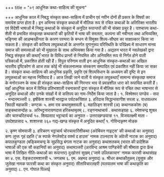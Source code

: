 +++
title = "०९ आधुनिक कथा-साहित्य की सूचना"

+++
आधुनिक काल में निबद्ध संस्कृत कथा-साहित्य में प्राचीन एवं नवीन दोनों ही प्रकार के विषयों का समावेश प्राप्त होता है। इन अभिनव संस्कृत कथाओं में मौलिक रूप से रचित कथाओं के अतिरिक्त भारतीय एवं विदेशी भाषाओं में निबद्ध कथाओं के संस्कृत में अनूदित रूपान्तरों की भी संख्या प्रचुर है। पाश्चात्त्य कथा-शैली से प्रभावित संस्कृतज्ञ कथाकारों की कृतियों में भाषा की सरलता, कल्पना की नवीनता तथा अभिव्यक्ति, भङ्गिमा की आडम्बरहीनता के कारण परम्परा के बन्धन से विमुक्त शिल्प-सौष्ठव का साक्षात्कार किया जा सकता है। संस्कृत की कतिपय लघुकथाओं के अन्तर्गत युगानुरूप परिस्थिति के परिप्रेक्ष्य में साधारण मानव समाज की समस्याओं को भी मुखरता के साथ अभिव्यक्त किया गया है। अद्यतन भारत में नवलेखकों द्वारा निबद्ध संस्कृत की कथाएँ भारत के विविध प्रान्तों से नियमित और अनियमित रूप से निर्गत होने वाली पत्रिकाओं में, प्रकाशित होती रही हैं। विपुल परिणाम वाली इन आधुनिक संस्कृत-कथाओं का अखिल भारतीय दृष्टिकोण से आज तक कोई भी संकलनात्मक संस्करण सम्पादित एवं प्रकाशित नहीं किया जा सका है। संस्कृत कथा-साहित्य की आधुनिक प्रकृति, प्रवृत्ति एवं शिल्पविधान के अध्ययन की दृष्टि से इन लघुकथाओं का महत्त्व निर्विवाद है। आज लिखी जाने वाली ये संस्कृत लघुकथाएँ सामान्य संस्कृतज्ञ समाज के मनोरञ्जन के साथ ही संस्कृत कथा-साहित्य की निरन्तर भाव से प्रवाहशील धारा को रूपायित करती हैं। यहाँ आधुनिक काल में विभिन्न प्रतिभाशाली रचनाकारों द्वारा संस्कृत में मौलिक रूप से रचित तथा भाषान्तर से अनूदित कथाओं और उनके संग्रहों में से कतिपय का नाम-निर्देश किया जाता है। १. विश्वेश्वर पाण्डेय - सपा - मन्दारमञ्जरी २. हृषीकेश शास्त्री भारद्वाज
पर्यटकत्रिंशत ३. हरिदास सिद्धान्तवागीश
सरला ४. राधावल्लभ त्रिपाठी
महाकवि : कण्टकः ५. क्षमा राव
कथामुक्तावली ६. महालिङ्ग शास्त्री
(अ) कथानककोशः
(ब) सङ्कथासन्दोहः ७. अरिभट्टनारायणदास
हरिकथामृतम् ८. रङ्गनाथाचार्य .
कथासङ्ग्रहः ६. रमेशचन्द्र शुक्ल और
चारुचरितचर्चा १०. शिवप्रसाद भट्टाचार्य का अनुपात - उत्तराखण्डयात्रा ११. विजयलक्ष्मी माता - उपदेशप्रासाद
५. शाशास्त्रा
२६०
गद्य-खण्ड
 संस्कृत में अनूदित कथाएँ
१. गोविन्दकृष्ण मोडक

२. कृष्ण सोमयाजी
३. हरिचरण भट्टाचार्य
चोरचत्वारिंशीकथा (अरेबियन नाइट्स' की कथाओं का अनुवाद) कणः लुप्तः गृहं दहति ('अ स्पार्क नेगलेक्टेड वर्क्स द हाउस' नामक टाल्स्टाय के अंग्रेजी नाटक का
अनुवाद) कपालकुण्डला (बङ्किमचन्द्र के सुप्रसिद्ध बंगला नाटक का अनुवाद) कथाशतकम् (भारत की प्रादेशिक भाषाओं की एक सौ कहानियों का अनुवाद) कथामञ्जरी (अरविन्द आश्रम पाण्डिचेरी की श्रीमाता द्वारा फ्रेंच भाषा में लिखित नीति-कथाओं का रूपान्तर) दुःखोत्तरं सुखम् ('जामे उल्लिकायान' नामक फारसी कथासंग्रह का
४. एस. वेङ्कटरामशास्त्री
५. जगन्नाथ
६.
एम. अहमद
अनुवाद)
७. श्रीधर
कथाकौतुकम् (युसूफ और जुलेखा नामक फारसी कथा का संस्कृत अनुवाद) सीताविचारलहरी (मलयालम भाषा की कथाकृति का अनुवाद)
८. एन. गोपाल पिल्लई